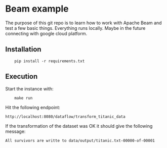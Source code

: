 # Beam example

The purpose of this git repo is to learn how to work with Apache Beam and test a few basic things.
Everything runs locally. Maybe in the future connecting with google cloud platform.

## Installation

```
    pip install -r requirements.txt
```

## Execution

Start the instance with:

```
    make run
```

Hit the following endpoint:

`http://localhost:8080/dataflow/transform_titanic_data`

If the transformation of the dataset was OK it should give the following message:

`All survivors are writte to data/output/titanic.txt-00000-of-00001`
